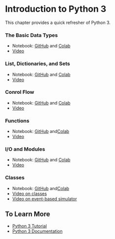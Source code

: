 # Introduction to Python 3

This chapter provides a quick refresher of Python 3.  

### The Basic Data Types
  * Notebook: [GitHub](https://github.com/abstractions-in-python/abstractions-in-python.github.io/blob/master/notebooks/Introduction_to_Python_3_The_Basic_Data_Types_chapter.ipynb) and [Colab](https://drive.google.com/file/d/1uje7IVik2mXITy9N-L4TCEcAGDE-1-1A/view?usp=sharing) 
  * [Video](https://drive.google.com/file/d/1kUZuJI4j70zlLR5XKO33cPnlp2N6_Geh/view?usp=sharing)

### List, Dictionaries, and Sets
  * Notebook: [GitHub](https://github.com/abstractions-in-python/abstractions-in-python.github.io/blob/master/notebooks/Introduction_to_Python_3_Lists,_Dictionaries,_and_Sets_chapter.ipynb) and [Colab](https://drive.google.com/file/d/1nJqOAXdwGIQHMqmCDtzFIi1Ka-qramEW/view?usp=sharing) 
  * [Video](https://drive.google.com/file/d/1yGaQDqUnmZTvGIRW60RfKAOSNsZy1MIz/view?usp=sharing)

### Conrol Flow
  * Notebook: [GitHub](https://github.com/abstractions-in-python/abstractions-in-python.github.io/blob/master/notebooks/Introduction_to_Python_3_Control_Flow_chapter.ipynb) and [Colab](https://drive.google.com/file/d/14k-YXZ_wFk5DwXlRZ5gJQ6LvgKjlVEb7/view?usp=sharing) 
  * [Video](https://drive.google.com/file/d/1R2rknkYcOjRa1OgcVjCJZuUN74LZFJxy/view?usp=sharing)

### Functions
  * Notebook: [GitHub](https://github.com/abstractions-in-python/abstractions-in-python.github.io/blob/master/notebooks/Introduction_to_Python_3_Functions_chapter.ipynb) and[Colab](https://drive.google.com/file/d/1S9nle4SUIz0LutF0tB5yuzMp2r9hCTH0/view?usp=sharing)
  * [Video](https://drive.google.com/file/d/1I3Ok0k87zEpnJNr4LW4blp6oXOgYySB6/view?usp=sharing)

### I/O and Modules
  * Notebook: [GitHub](https://github.com/abstractions-in-python/abstractions-in-python.github.io/blob/master/notebooks/Introduction_to_Python_3_I_O_and_Modules_chapter.ipynb) and [Colab](https://drive.google.com/file/d/1CpOqyqrig_CBw0h7gpQGKPEGwjMQc415/view?usp=sharing)
  * [Video](https://drive.google.com/file/d/1nqVU0aLS_SKr1iyA0DcfdEJqqelVtci9/view?usp=sharing)

### Classes
  * Notebook: [GitHub](https://github.com/abstractions-in-python/abstractions-in-python.github.io/blob/master/notebooks/Introduction_to_Python_3_Classes_chapter.ipynb) and[Colab](https://drive.google.com/file/d/1EzVU2hAqaQFvFF-PUOdKwfM6yhsUKvXM/view?usp=sharing)
  * [Video on classes](https://drive.google.com/file/d/1ct3TpidaEs1johddQnJnRY0sbX9u262Q/view?usp=sharing)
  * [Video on event-based simulator](https://drive.google.com/file/d/1e2R5EilOEod7hwsnIEhwQFqLzAK0uBVI/view?usp=sharing)

## To Learn More

* [Python 3 Tutorial](https://docs.python.org/3/tutorial/index.html)
* [Python 3 Documentation](https://docs.python.org/3/)
